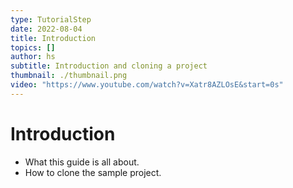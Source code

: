 ```yaml
---
type: TutorialStep
date: 2022-08-04
title: Introduction
topics: []
author: hs
subtitle: Introduction and cloning a project
thumbnail: ./thumbnail.png
video: "https://www.youtube.com/watch?v=Xatr8AZLOsE&start=0s"
---
```


# Introduction

- What this guide is all about.
- How to clone the sample project.
